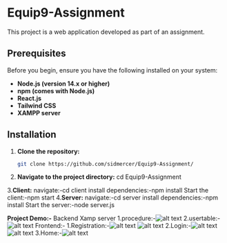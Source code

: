 # Equip9-Assignment

This project is a web application developed as part of an assignment. 

## Prerequisites

Before you begin, ensure you have the following installed on your system:

* **Node.js (version 14.x or higher)**
* **npm (comes with Node.js)**
* **React.js**
* **Tailwind CSS**
* **XAMPP server**

## Installation

1. **Clone the repository:**
   ```bash
   git clone https://github.com/sidmercer/Equip9-Assignment/

2. **Navigate to the project directory:**
cd Equip9-Assignment


3.**Client:**
    navigate:-cd client
    install dependencies:-npm install 
    Start the client:-npm start
4.**Server:**
    navigate:-cd server 
    install dependencies:-npm install
    Start the server:-node server.js

**Project Demo:-**
Backend Xamp server
    1.procedure:-![alt text](assets/procedure.png)
    2.usertable:-![alt text](assets/usertable.png)
Frontend:-
    1.Registration:-![alt text](assets/registration.png)
                    ![alt text](assets/registration_successful.png)
    2.Login:-![alt text](assets/login.png)
            ![alt text](assets/login_successful.png)
    3.Home:-![alt text](assets/home.png)




    
